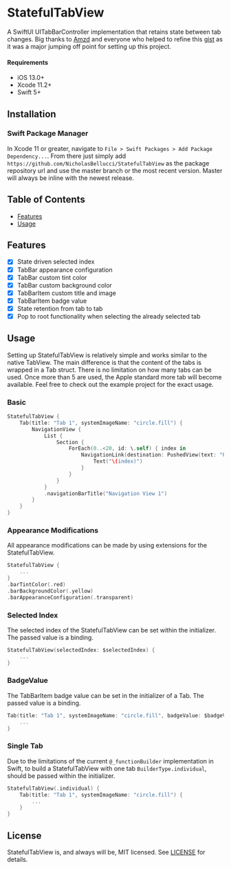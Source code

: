 # StatefulTabView

A SwiftUI UITabBarController implementation that retains state between tab changes. Big thanks to [Amzd](https://gist.github.com/Amzd) and everyone who helped to refine this [gist](https://gist.github.com/Amzd/2eb5b941865e8c5cccf149e6e07c8810) as it was a major jumping off point for setting up this project.

#### Requirements
- iOS 13.0+
- Xcode 11.2+
- Swift 5+

## Installation

### Swift Package Manager
In Xcode 11 or greater, navigate to `File > Swift Packages > Add Package Dependency...`. From there just simply add `https://github.com/NicholasBellucci/StatefulTabView` as the package repository url and use the master branch or the most recent version. Master will always be inline with the newest release.

## Table of Contents
   * [Features](#features)
   * [Usage](#usage)

## Features
- [x] State driven selected index
- [x] TabBar appearance configuration
- [x] TabBar custom tint color
- [x] TabBar custom background color
- [x] TabBarItem custom title and image
- [x] TabBarItem badge value
- [x] State retention from tab to tab
- [x] Pop to root functionality when selecting the already selected tab

## Usage

Setting up StatefulTabView is relatively simple and works similar to the native TabView. The main difference is that the content of the tabs is wrapped in a Tab struct. There is no limitation on how many tabs can be used. Once more than 5 are used, the Apple standard more tab will become available. Feel free to check out the example project for the exact usage.

### Basic
```Swift
StatefulTabView {
    Tab(title: "Tab 1", systemImageName: "circle.fill") {
        NavigationView {
            List {
                Section {
                    ForEach(0..<20, id: \.self) { index in
                        NavigationLink(destination: PushedView(text: "Pushed number \(index)")) {
                            Text("\(index)")
                        }
                    }
                }
            }
            .navigationBarTitle("Navigation View 1")
        }
    }
}
```

### Appearance Modifications

All appearance modifications can be made by using extensions for the StatefulTabView.

```Swift
StatefulTabView {
    ...
}
.barTintColor(.red)
.barBackgroundColor(.yellow)
.barAppearanceConfiguration(.transparent)
```

### Selected Index

The selected index of the StatefulTabView can be set within the initializer. The passed value is a binding.

```Swift
StatefulTabView(selectedIndex: $selectedIndex) {
    ...
}
```

### BadgeValue

The TabBarItem badge value can be set in the initializer of a Tab. The passed value is a binding.

```Swift
Tab(title: "Tab 1", systemImageName: "circle.fill", badgeValue: $badgeValue) {
    ...
}
```

### Single Tab

Due to the limitations of the current `@_functionBuilder` implementation in Swift, to build a StatefulTabView with one tab `BuilderType.individual`, should be passed within the initializer.

```Swift
StatefulTabView(.individual) {
    Tab(title: "Tab 1", systemImageName: "circle.fill") {
        ...
    }
}
```

## License

StatefulTabView is, and always will be, MIT licensed. See [LICENSE](LICENSE) for details.
